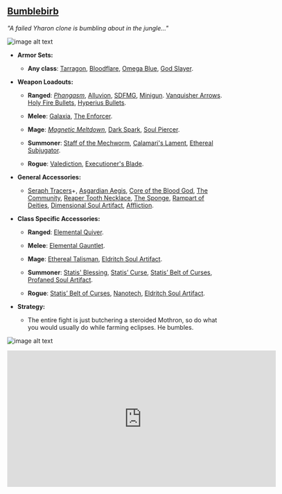 ## [Bumblebirb](https://calamitymod.gamepedia.com/Bumblebirb)

*"A failed Yharon clone is bumbling about in the jungle…"*

![image alt text](../public/BMbpD6rCZ1qoniF20u7H2A_img_77.png)

* **Armor Sets:**

    * **Any class**: [Tarragon](https://calamitymod.gamepedia.com/Tarragon_armor), [Bloodflare](https://calamitymod.gamepedia.com/Bloodflare_armor), [Omega Blue](https://calamitymod.gamepedia.com/Omega_Blue_armor), [God Slayer](https://calamitymod.gamepedia.com/God_Slayer_armor).

* **Weapon Loadouts:**

    * **Ranged**: [*Phangasm*](https://calamitymod.gamepedia.com/Phangasm), [Alluvion](https://calamitymod.gamepedia.com/Alluvion), [SDFMG](https://calamitymod.gamepedia.com/SDFMG), [Minigun](https://calamitymod.gamepedia.com/Minigun). [Vanquisher Arrows](https://calamitymod.gamepedia.com/Vanquisher_Arrow). [Holy Fire Bullets](https://calamitymod.gamepedia.com/Holy_Fire_Bullet), [Hyperius Bullets](https://calamitymod.gamepedia.com/Hyperius_Bullet).

    * **Melee**: [Galaxia](https://calamitymod.gamepedia.com/Galaxia), [The Enforcer](https://calamitymod.gamepedia.com/The_Enforcer).

    * **Mage**: [*Magnetic Meltdown*](https://calamitymod.gamepedia.com/Magnetic_Meltdown), [Dark Spark](https://calamitymod.gamepedia.com/Dark_Spark), [Soul Piercer](https://calamitymod.gamepedia.com/Soul_Piercer).

    * **Summoner**: [Staff of the Mechworm](https://calamitymod.gamepedia.com/Staff_of_the_Mechworm), [Calamari's Lament](https://calamitymod.gamepedia.com/Calamari%27s_Lament), [Ethereal Subjugator](https://calamitymod.gamepedia.com/Ethereal_Subjugator).

    * **Rogue**: [Valediction](https://calamitymod.gamepedia.com/Valediction), [Executioner's Blade](https://calamitymod.gamepedia.com/Executioner%27s_Blade).

* **General Accessories:**

    * [Seraph Tracers](https://calamitymod.gamepedia.com/Seraph_Tracers)+, [Asgardian Aegis](https://calamitymod.gamepedia.com/Asgardian_Aegis), [Core of the Blood God](https://calamitymod.gamepedia.com/Core_of_the_Blood_God), [The Community](https://calamitymod.gamepedia.com/The_Community), [Reaper Tooth Necklace](https://calamitymod.gamepedia.com/Reaper_Tooth_Necklace), [The Sponge](https://calamitymod.gamepedia.com/The_Sponge), [Rampart of Deities](https://calamitymod.gamepedia.com/Rampart_of_Deities), [Dimensional Soul Artifact](https://calamitymod.gamepedia.com/Dimensional_Soul_Artifact), [Affliction](https://calamitymod.gamepedia.com/Affliction).

* **Class Specific Accessories:**

    * **Ranged**: [Elemental Quiver](https://calamitymod.gamepedia.com/Elemental_Quiver).

    * **Melee**: [Elemental Gauntlet](https://calamitymod.gamepedia.com/Elemental_Gauntlet).

    * **Mage**: [Ethereal Talisman](https://calamitymod.gamepedia.com/Ethereal_Talisman), [Eldritch Soul Artifact](https://calamitymod.gamepedia.com/Eldritch_Soul_Artifact).

    * **Summoner**: [Statis' Blessing](https://calamitymod.gamepedia.com/Statis%27_Blessing), [Statis’ Curse](https://calamitymod.gamepedia.com/Statis%27_Curse), [Statis’ Belt of Curses](https://calamitymod.gamepedia.com/Statis%27_Belt_of_Curses), [Profaned Soul Artifact](https://calamitymod.gamepedia.com/Profaned_Soul_Artifact).

    * **Rogue**: [Statis’ Belt of Curses](https://calamitymod.gamepedia.com/Statis%27_Belt_of_Curses), [Nanotech](https://calamitymod.gamepedia.com/Nanotech), [Eldritch Soul Artifact](https://calamitymod.gamepedia.com/Eldritch_Soul_Artifact).

* **Strategy:**

    * The entire fight is just butchering a steroided Mothron, so do what you would usually do while farming eclipses. He bumbles.

![image alt text](../public/Bumble.png)

<div align="center"><iframe width="620" height="315" src="https://www.youtube.com/embed/FoetT2WPbko" frameborder="0" allowfullscreen></iframe></div>
